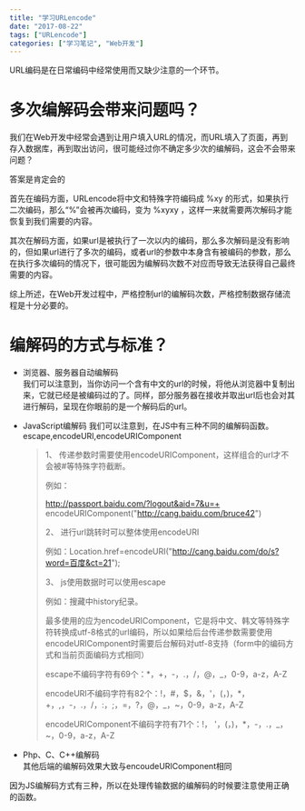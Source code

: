 ```yaml
---
title: "学习URLencode"
date: "2017-08-22"
tags: ["URLencode"]
categories: ["学习笔记", "Web开发"]
---
```

URL编码是在日常编码中经常使用而又缺少注意的一个环节。

# 多次编解码会带来问题吗？
我们在Web开发中经常会遇到让用户填入URL的情况，而URL填入了页面，再到存入数据库，再到取出访问，很可能经过你不确定多少次的编解码，这会不会带来问题？

答案是肯定会的

首先在编码方面，URLencode将中文和特殊字符编码成 %xy 的形式，如果执行二次编码，那么“%”会被再次编码，变为 %xyxy ，这样一来就需要两次解码才能恢复到我们需要的内容。

其次在解码方面，如果url是被执行了一次以内的编码，那么多次解码是没有影响的，但如果url进行了多次的编码，或者url的参数中本身含有被编码的参数，那么在执行多次编码的情况下，很可能因为编解码次数不对应而导致无法获得自己最终需要的内容。

综上所述，在Web开发过程中，严格控制url的编解码次数，严格控制数据存储流程是十分必要的。

# 编解码的方式与标准？

- 浏览器、服务器自动编解码  
  我们可以注意到，当你访问一个含有中文的url的时候，将他从浏览器中复制出来，它就已经是被编码过的了。同样，部分服务器在接收并取出url后也会对其进行解码，呈现在你眼前的是一个解码后的url。
  
- JavaScript编解码
  我们可以注意到，在JS中有三种不同的编解码函数。
  escape,encodeURI,encodeURIComponent
  
  >   1、   传递参数时需要使用encodeURIComponent，这样组合的url才不会被#等特殊字符截断。                            
  >
  >   例如：
  >
  >   http://passport.baidu.com/?logout&aid=7&u=+ encodeURIComponent("http://cang.baidu.com/bruce42") 
  >
  >
  >   2、   进行url跳转时可以整体使用encodeURI 
  >
  >   例如：Location.href=encodeURI("http://cang.baidu.com/do/s?word=百度&ct=21"); 
  >
  >   3、   js使用数据时可以使用escape 
  >
  >   例如：搜藏中history纪录。 
  >
  >   
  >
  >   最多使用的应为encodeURIComponent，它是将中文、韩文等特殊字符转换成utf-8格式的url编码，所以如果给后台传递参数需要使用encodeURIComponent时需要后台解码对utf-8支持（form中的编码方式和当前页面编码方式相同） 
  >
  >   escape不编码字符有69个：*，+，-，.，/，@，_，0-9，a-z，A-Z 
  >
  >   encodeURI不编码字符有82个：!，#，$，&，'，(，)，*，+，,，-，.，/，:，;，=，?，@，_，~，0-9，a-z，A-Z 
  >
  >   encodeURIComponent不编码字符有71个：!， '，(，)，*，-，.，_，~，0-9，a-z，A-Z 

- Php、C、C++编解码  
其他后端的编解码效果大致与encoudeURIComponent相同

因为JS编解码方式有三种，所以在处理传输数据的编解码的时候要注意使用正确的函数。